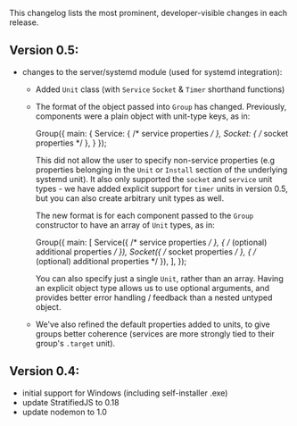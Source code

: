 This changelog lists the most prominent, developer-visible changes in each release.

## Version 0.5:

 * changes to the server/systemd module (used for systemd integration):
   - Added `Unit` class (with `Service` `Socket` & `Timer` shorthand functions)
   - The format of the object passed into `Group` has changed. Previously,
     components were a plain object with unit-type keys, as in:

     Group({
       main: {
         Service: { /* service properties */ },
         Socket: { /* socket properties */ },
       }
     });

     This did not allow the user to specify non-service properties (e.g properties
     belonging in the `Unit` or `Install` section of the underlying systemd unit).
     It also only supported the `socket` and `service` unit types - we have added
     explicit support for `timer` units in version 0.5, but you can also create
     arbitrary unit types as well.

     The new format is for each component passed to the `Group` constructor to have
     an array of `Unit` types, as in:

     Group({
       main: [
         Service({ /* service properties */ }, { /* (optional) additional properties */ }),
         Socket({  /* socket properties */ }, { /* (optional) additional properties */ }),
       ],
     });

     You can also specify just a single `Unit`, rather than an array. Having an explicit object
     type allows us to use optional arguments, and provides better error handling / feedback
     than a nested untyped object.

   - We've also refined the default properties added to units, to give groups better coherence
     (services are more strongly tied to their group's `.target` unit).

## Version 0.4:

 * initial support for Windows (including self-installer .exe)
 * update StratifiedJS to 0.18
 * update nodemon to 1.0

